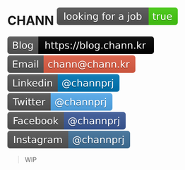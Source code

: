 # CHANN ![Job](./badges/job-true.svg)
<!--![Job](./badges/hire-me-true.svg)-->

<a href="https://blog.chann.kr">![Blog](./badges/blog-chann-black.svg)</a>
<a href="mailto:chann@chann.kr">![Email](./badges/email-chann-red.svg)</a>
<a href="https://kr.linkedin.com/in/channprj">![Linkedin](./badges/linkedin-chann.svg)</a>
<br/>
<a href="https://twitter.com/channprj">![Twitter](./badges/twitter-chann.svg)</a>
<a href="https://fb.com/channprj">![Facebook](./badges/facebook-chann.svg)</a>
<a href="https://instagram.com/channprj">![Instagram](./badges/instagram-chann.svg)</a>

> WIP
